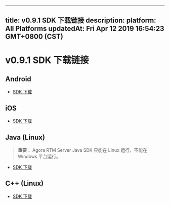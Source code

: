 
---
title: v0.9.1 SDK 下载链接
description: 
platform: All Platforms
updatedAt: Fri Apr 12 2019 16:54:23 GMT+0800 (CST)
---
# v0.9.1 SDK 下载链接
## Android

- [SDK 下载](http://download.agora.io/rtmsdk/release/Agora_RTM_SDK_for_Android_v0_9_1.zip)

## iOS

- [SDK 下载](http://download.agora.io/rtmsdk/release/Agora_RTM_SDK_for_iOS_v0_9_1.zip)

## Java (Linux)

> **重要：** Agora RTM Server Java SDK 只能在 Linux 运行，不能在 Windows 平台运行。 

- [SDK 下载](http://download.agora.io/rtmsdk/release/Agora_RTM_SDK_for_Linux_Java_v0_9_1.zip) 

## C++ (Linux)

- [SDK 下载](http://download.agora.io/rtmsdk/release/Agora_RTM_SDK_for_Linux_Java_v0_9_1.zip)
